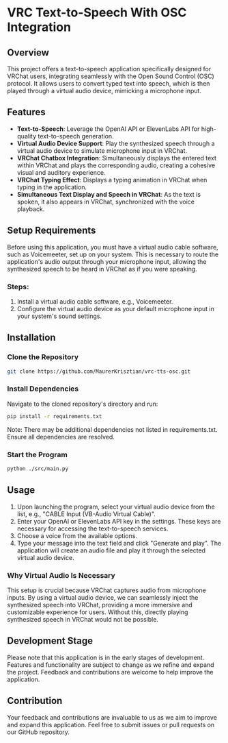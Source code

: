 # VRC Text-to-Speech With OSC Integration

## Overview
This project offers a text-to-speech application specifically designed for VRChat users, integrating seamlessly with the Open Sound Control (OSC) protocol. It allows users to convert typed text into speech, which is then played through a virtual audio device, mimicking a microphone input.

## Features
- **Text-to-Speech**: Leverage the OpenAI API or ElevenLabs API for high-quality text-to-speech generation.
- **Virtual Audio Device Support**: Play the synthesized speech through a virtual audio device to simulate microphone input in VRChat.
- **VRChat Chatbox Integration**: Simultaneously displays the entered text within VRChat and plays the corresponding audio, creating a cohesive visual and auditory experience.
- **VRChat Typing Effect**: Displays a typing animation in VRChat when typing in the application.
- **Simultaneous Text Display and Speech in VRChat**: As the text is spoken, it also appears in VRChat, synchronized with the voice playback.

## Setup Requirements
Before using this application, you must have a virtual audio cable software, such as Voicemeeter, set up on your system. This is necessary to route the application's audio output through your microphone input, allowing the synthesized speech to be heard in VRChat as if you were speaking.

### Steps:
1. Install a virtual audio cable software, e.g., Voicemeeter.
2. Configure the virtual audio device as your default microphone input in your system's sound settings.

## Installation

### Clone the Repository
```bash
git clone https://github.com/MaurerKrisztian/vrc-tts-osc.git
```
### Install Dependencies
Navigate to the cloned repository's directory and run:
```bash
pip install -r requirements.txt
```
Note: There may be additional dependencies not listed in requirements.txt. Ensure all dependencies are resolved.

### Start the Program
```bash
python ./src/main.py
```
## Usage
1. Upon launching the program, select your virtual audio device from the list, e.g., "CABLE Input (VB-Audio Virtual Cable)".
2. Enter your OpenAI or ElevenLabs API key in the settings. These keys are necessary for accessing the text-to-speech services.
3. Choose a voice from the available options.
4. Type your message into the text field and click "Generate and play". The application will create an audio file and play it through the selected virtual audio device.

### Why Virtual Audio Is Necessary
This setup is crucial because VRChat captures audio from microphone inputs. By using a virtual audio device, we can seamlessly inject the synthesized speech into VRChat, providing a more immersive and customizable experience for users. Without this, directly playing synthesized speech in VRChat would not be possible.

## Development Stage
Please note that this application is in the early stages of development. Features and functionality are subject to change as we refine and expand the project. Feedback and contributions are welcome to help improve the application.

## Contribution
Your feedback and contributions are invaluable to us as we aim to improve and expand this application. Feel free to submit issues or pull requests on our GitHub repository.

